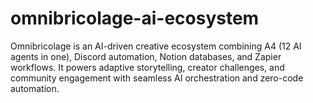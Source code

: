 # omnibricolage-ai-ecosystem
Omnibricolage is an AI-driven creative ecosystem combining A4 (12 AI agents in one), Discord automation, Notion databases, and Zapier workflows. It powers adaptive storytelling, creator challenges, and community engagement with seamless AI orchestration and zero-code automation.
